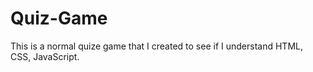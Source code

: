 # Quiz-Game

This is a normal quize game that I created to see if I understand HTML, CSS, JavaScript.
